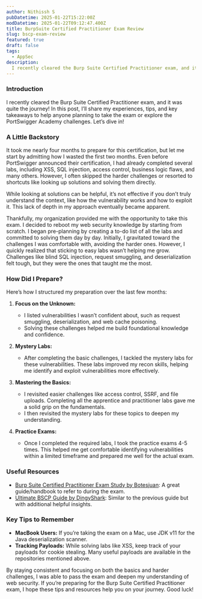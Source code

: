 ```yaml
---
author: Nithissh S
pubDatetime: 2025-01-22T15:22:00Z
modDatetime: 2025-01-22T09:12:47.400Z
title: BurpSuite Certified Practitioner Exam Review 
slug: bscp-exam-review
featured: true
draft: false
tags:
  - AppSec
description:
  I recently cleared the Burp Suite Certified Practitioner exam, and it was quite the journey! In this post, I’ll share my experiences, tips, and key takeaways to help anyone planning to take the exam or explore the PortSwigger Academy challenges. Let’s dive in!
---
```


### Introduction

I recently cleared the Burp Suite Certified Practitioner exam, and it was quite the journey! In this post, I’ll share my experiences, tips, and key takeaways to help anyone planning to take the exam or explore the PortSwigger Academy challenges. Let’s dive in!

### A Little Backstory

It took me nearly four months to prepare for this certification, but let me start by admitting how I wasted the first two months. Even before PortSwigger announced their certification, I had already completed several labs, including XSS, SQL injection, access control, business logic flaws, and many others. However, I often skipped the harder challenges or resorted to shortcuts like looking up solutions and solving them directly.

While looking at solutions can be helpful, it’s not effective if you don’t truly understand the context, like how the vulnerability works and how to exploit it. This lack of depth in my approach eventually became apparent.

Thankfully, my organization provided me with the opportunity to take this exam. I decided to reboot my web security knowledge by starting from scratch. I began pre-planning by creating a to-do list of all the labs and committed to solving them day by day. Initially, I gravitated toward the challenges I was comfortable with, avoiding the harder ones. However, I quickly realized that sticking to easy labs wasn’t helping me grow. Challenges like blind SQL injection, request smuggling, and deserialization felt tough, but they were the ones that taught me the most.

### How Did I Prepare?

Here’s how I structured my preparation over the last few months:

1. **Focus on the Unknown:**
   - I listed vulnerabilities I wasn’t confident about, such as request smuggling, deserialization, and web cache poisoning.
   - Solving these challenges helped me build foundational knowledge and confidence.

2. **Mystery Labs:**
   - After completing the basic challenges, I tackled the mystery labs for these vulnerabilities. These labs improved my recon skills, helping me identify and exploit vulnerabilities more effectively.

3. **Mastering the Basics:**
   - I revisited easier challenges like access control, SSRF, and file uploads. Completing all the apprentice and practitioner labs gave me a solid grip on the fundamentals.
   - I then revisited the mystery labs for these topics to deepen my understanding.

4. **Practice Exams:**
   - Once I completed the required labs, I took the practice exams 4-5 times. This helped me get comfortable identifying vulnerabilities within a limited timeframe and prepared me well for the actual exam.

### Useful Resources

- [Burp Suite Certified Practitioner Exam Study by Botesjuan](https://github.com/botesjuan/Burp-Suite-Certified-Practitioner-Exam-Study): A great guide/handbook to refer to during the exam.
- [Ultimate BSCP Guide by DingyShark](https://github.com/DingyShark/BurpSuiteCertifiedPractitioner): Similar to the previous guide but with additional helpful insights.

### Key Tips to Remember

- **MacBook Users:** If you’re taking the exam on a Mac, use JDK v11 for the Java deserialization scanner.
- **Tracking Payloads:** While solving labs like XSS, keep track of your payloads for cookie stealing. Many useful payloads are available in the repositories mentioned above.

By staying consistent and focusing on both the basics and harder challenges, I was able to pass the exam and deepen my understanding of web security. If you’re preparing for the Burp Suite Certified Practitioner exam, I hope these tips and resources help you on your journey. Good luck!